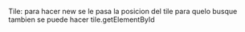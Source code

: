 Tile: 
    para hacer new se le pasa la posicion del tile para quelo busque
    tambien se puede hacer tile.getElementById

